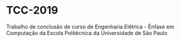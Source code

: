 # TCC-2019
Trabalho de conclusão de curso de Engenharia Elétrica - Ênfase em Computação da Escola Politécnica da Universidade de São Paulo
